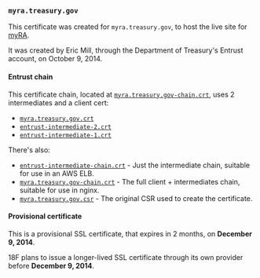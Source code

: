 ### `myra.treasury.gov`

This certificate was created for `myra.treasury.gov`, to host the live site for [myRA](https://myra.treasury.gov).

It was created by Eric Mill, through the Department of Treasury's Entrust account, on October 9, 2014.

#### Entrust chain

This certificate chain, located at [`myra.treasury.gov-chain.crt`](myra.treasury.gov-chain.crt), uses 2 intermediates and a client cert:

* [`myra.treasury.gov.crt`](myra.treasury.gov.crt)
* [`entrust-intermediate-2.crt`](entrust-intermediate-2.crt)
* [`entrust-intermediate-1.crt`](entrust-intermediate-1.crt)

There's also:

* [`entrust-intermediate-chain.crt`](entrust-intermediate-chain.crt) - Just the intermediate chain, suitable for use in an AWS ELB.
* [`myra.treasury.gov-chain.crt`](myra.treasury.gov-chain.crt) - The full client + intermediates chain, suitable for use in nginx.
* [`myra.treasury.gov.csr`](myra.treasury.gov.csr) - The original CSR used to create the certificate.

#### Provisional certificate

This is a provisional SSL certificate, that expires in 2 months, on **December 9, 2014**.

18F plans to issue a longer-lived SSL certificate through its own provider before **December 9, 2014**.
